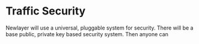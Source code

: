 # Traffic Security
Newlayer will use a universal, pluggable system for security. There will be a base public, private key based security system. Then anyone can